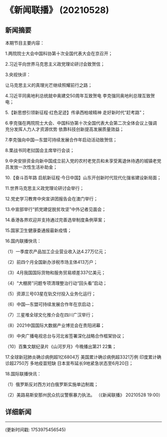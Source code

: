 # 《新闻联播》 (20210528)

## 新闻摘要

本期节目主要内容：


1.两院院士大会中国科协第十次全国代表大会在京召开；


2.习近平向世界马克思主义政党理论研讨会致贺信；


3.央视快评：

让马克思主义的真理光芒继续照耀前行之路；


4.习近平同奥地利总统就中奥建交50周年互致贺电 李克强同奥地利总理互致贺电；


5.【新思想引领新征程·红色足迹】传承西柏坡精神 走好新时代“赶考路”；


6.李克强在两院院士大会、中国科协第十次全国代表大会第二次全体会议上强调 充分发挥人力人才资源优势 依靠科技创新提高发展质量效益；


7.李克强向中国—东盟可持续发展合作年启动活动致贺信；


8.栗战书同老挝国会主席举行会谈；


9.中央安排资金向新中国成立前入党的农村老党员和未享受离退休待遇的城镇老党员发放一次性生活补助金；


10.【奋斗百年路 启航新征程·今日中国】山东开创新时代现代化强省建设新局面；


11.世界马克思主义政党理论研讨会举行；


12.党史学习教育中央宣讲团报告会在澳门举行；


13.中宣部举行“抓党建促脱贫攻坚”中外记者见面会；


14.香港各界欢迎并支持通过完善选举制度条例草案；


15.国家卫生健康委通报最新疫情；


16.国内联播快讯：


（1）一季度农产品加工企业营业收入达4.27万亿元；


（2）前四个月全国新办涉税市场主体413万户；


（3）4月我国国际货物和服务贸易顺差337亿美元；


（4）“大棚房”问题专项清理整治行动“回头看”启动；


（5）资源三号03星在轨交付投入业务化运行；


（6）中国—东盟可持续发展合作年在京启动；


（7）三星堆全球文化推介会在四川广汉举行；


（8）2021中国国际大数据产业博览会在贵阳闭幕；


（9）中央广播电视总台与河北省签署深化战略合作框架协议；


（10）百集文献纪录片《山河岁月》今晚播出第21 22集；


17.全球新冠肺炎确诊病例超1亿6804万 美国累计确诊病例超3321万例 印度累计确诊超2750万 多地疫苗短缺 日本宣布延长9地紧急状态至6月20日；


18.国际联播快讯：


（1）俄罗斯反对西方对白俄罗斯实施单边制裁；


（2）美路易斯安那州民众抗议警察暴力执法。
（《新闻联播》 20210528 19:00）

## 详细新闻

---

(更新时间戳: 1753975456545)

